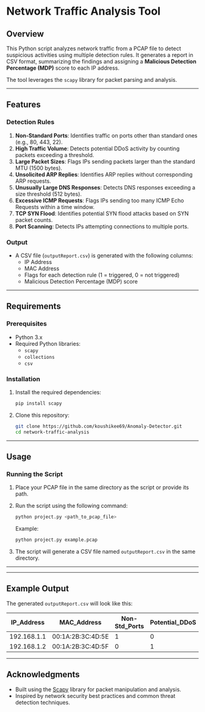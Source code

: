 # Network Traffic Analysis Tool

## Overview

This Python script analyzes network traffic from a PCAP file to detect suspicious activities using multiple detection rules. It generates a report in CSV format, summarizing the findings and assigning a **Malicious Detection Percentage (MDP)** score to each IP address.

The tool leverages the `scapy` library for packet parsing and analysis.

---

## Features

### Detection Rules
1. **Non-Standard Ports**: Identifies traffic on ports other than standard ones (e.g., 80, 443, 22).
2. **High Traffic Volume**: Detects potential DDoS activity by counting packets exceeding a threshold.
3. **Large Packet Sizes**: Flags IPs sending packets larger than the standard MTU (1500 bytes).
4. **Unsolicited ARP Replies**: Identifies ARP replies without corresponding ARP requests.
5. **Unusually Large DNS Responses**: Detects DNS responses exceeding a size threshold (512 bytes).
6. **Excessive ICMP Requests**: Flags IPs sending too many ICMP Echo Requests within a time window.
7. **TCP SYN Flood**: Identifies potential SYN flood attacks based on SYN packet counts.
8. **Port Scanning**: Detects IPs attempting connections to multiple ports.

### Output
- A CSV file (`outputReport.csv`) is generated with the following columns:
  - IP Address
  - MAC Address
  - Flags for each detection rule (1 = triggered, 0 = not triggered)
  - Malicious Detection Percentage (MDP) score

---

## Requirements

### Prerequisites
- Python 3.x
- Required Python libraries:
  - `scapy`
  - `collections`
  - `csv`

### Installation
1. Install the required dependencies:
   ```bash
   pip install scapy
   ```

2. Clone this repository:
   ```bash
   git clone https://github.com/koushikee69/Anomaly-Detector.git
   cd network-traffic-analysis
   ```

---

## Usage

### Running the Script
1. Place your PCAP file in the same directory as the script or provide its path.
2. Run the script using the following command:
   ```bash
   python project.py <path_to_pcap_file>
   ```
   Example:
   ```bash
   python project.py example.pcap
   ```

3. The script will generate a CSV file named `outputReport.csv` in the same directory.

---

---

## Example Output

The generated `outputReport.csv` will look like this:

| IP_Address     | MAC_Address       | Non-Std_Ports | Potential_DDoS | L_Pkt_Size | Unsolicitated_ARP_Replies | Unusually_L_DNS | Excessive_ICMP_Echo_Req | Excessive_TCP_SYN | Excessive_Port_Scanning | MDP(%) |
|----------------|-------------------|---------------|----------------|------------|---------------------------|-----------------|-------------------------|------------------|-------------------------|--------|
| 192.168.1.1    | 00:1A:2B:3C:4D:5E | 1             | 0              | 0          | 1                         | 0               | 0                       | 1                | 0                       | 37.5   |
| 192.168.1.2    | 00:1A:2B:3C:4D:5F | 0             | 1              | 1          | 0                         | 1               | 1                       | 0                | 1                       | 62.5   |

---

## Acknowledgments

- Built using the [Scapy](https://scapy.net/) library for packet manipulation and analysis.
- Inspired by network security best practices and common threat detection techniques.
